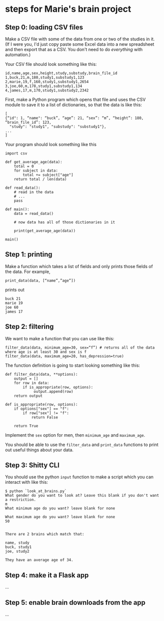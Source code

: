 # steps for Marie's brain project

## Step 0: loading CSV files

Make a CSV file with some of the data from one or two of the studies in it. (If I were you, I'd just copy paste some Excel data into a new spreadsheet and then export that as a CSV. You don't need to do _everything_ with automation.)

Your CSV file should look something like this:

    id,name,age,sex,height,study,substudy,brain_file_id
    1,buck,21,m,180,study1,substudy1,123
    2,marie,19,f,160,study1,substudy1,2654
    3,joe,60,m,178,study1,substudy1,134
    4,james,17,m,170,study1,substudy2,2342

First, make a Python program which opens that file and uses the CSV module to save it to a list of dictionaries, so that the data is like this:

    [
    {“id": 1, “name": “buck”, “age”: 21, “sex”: “m”, “height”: 180, “brain_file_id”: 123, 
      "study": "study1", "substudy": "substudy1"},
    ...
    ]

Your program should look something like this

    import csv
    
    def get_average_age(data):
        total = 0
        for subject in data:
            total += subject["age"]
        return total / len(data)
    
    def read_data():
        # read in the data
        # ...
        pass
    
    def main():
        data = read_data()
        
        # now data has all of those dictionaries in it
        
        print(get_average_age(data))
        
    main()


## Step 1: printing

Make a function which takes a list of fields and only prints those fields of the data. For example,

    print_data(data, [“name”,”age”])

prints out 

    buck 21
    marie 19
    joe 60
    james 17

## Step 2: filtering

We want to make a function that you can use like this:

    filter_data(data, minimum_age=30, sex=“f”) # returns all of the data where age is at least 30 and sex is f
    filter_data(data, maximum_age=20, has_depression=true)

The function definition is going to start looking something like this:

    def filter_data(data, **options):
        output = []
        for row in data:
            if is_appropriate(row, options):
                 output.append(row)
        return output
      
    def is_appropriate(row, options):
        if options["sex"] == "f":
            if row["sex"] != "f":
                return False
        
        return True

Implement the `sex` option for men, then `minimum_age` and `maximum_age`.

You should be able to use the `filter_data` and `print_data` functions to print out useful things about your data.

## Step 3: Shitty CLI

You should use the python `input` function to make a script which you can interact with like this:

    $ python `look_at_brains.py`
    What gender do you want to look at? Leave this blank if you don't want a restriction.
    m
    What minimum age do you want? leave blank for none
    
    What maximum age do you want? leave blank for none
    50
    
    
    There are 2 brains which match that:
    
    name, study
    buck, study1
    joe, study2
    
    They have an average age of 34.

## Step 4: make it a Flask app

...

## Step 5: enable brain downloads from the app

...

